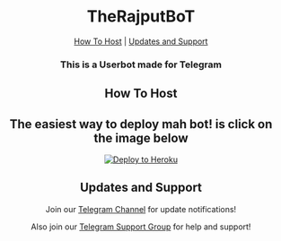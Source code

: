 <h1 align="center">TheRajputBoT</h1>
<p align="center"><a href="#how-to-host">How To Host</a> | <a href="#updates-and-support">Updates and Support</a> </p>
<h3 align="center">This is a Userbot made for Telegram</h3>
<h2 align="center">How To Host</h2>
<h2 align="center">The easiest way to deploy mah bot! is click on the image below</h2>
<p align="center"><a href="https://heroku.com/deploy?template=https://github.com/AaryanBots/AaryanBot"> <img src="https://telegra.ph/file/b4313aef850f2f123a359.jpg" alt="Deploy to Heroku" /></a></p>
<h2 align="center">Updates and Support</h2>
<p align="center">Join our <a href="https://t.me/TheRajput">Telegram Channel</a> for update notifications!</p>
<p align="center">Also join our <a href="https://t.me/TheRajput">Telegram Support Group</a> for help and support!</p>

